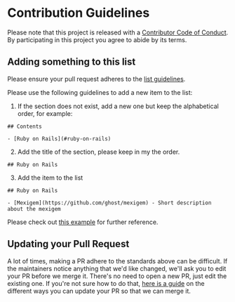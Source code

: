 # Contribution Guidelines

Please note that this project is released with a
[Contributor Code of Conduct](CODE_OF_CONDUCT.md). By participating in this
project you agree to abide by its terms.

## Adding something to this list

Please ensure your pull request adheres to the [list guidelines](.github/pull_request_template.md).

Please use the following guidelines to add a new item to the list:

1. If the section does not exist, add a new one but keep the alphabetical order, for example:
```
## Contents

- [Ruby on Rails](#ruby-on-rails)
```
2. Add the title of the section, please keep in my the order.
```
## Ruby on Rails
```
3. Add the item to the list
```
## Ruby on Rails

- [Mexigem](https://github.com/ghost/mexigem) - Short description about the mexigem
```

Please check out [this example](https://raw.githubusercontent.com/dar5hak/generator-awesome-list/master/app/templates/readme.md)
for further reference.

## Updating your Pull Request

A lot of times, making a PR adhere to the standards above can be difficult.
If the maintainers notice anything that we'd like changed, we'll ask you to
edit your PR before we merge it. There's no need to open a new PR, just edit
the existing one. If you're not sure how to do that,
[here is a guide](https://github.com/RichardLitt/knowledge/blob/master/github/amending-a-commit-guide.md)
on the different ways you can update your PR so that we can merge it.
